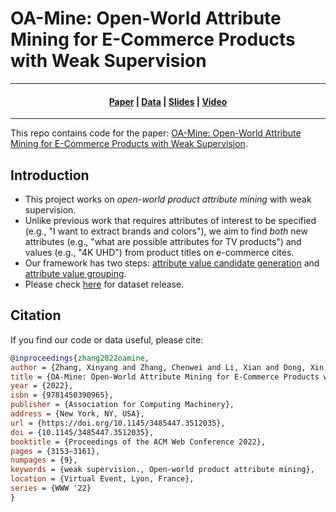 # OA-Mine: Open-World Attribute Mining for E-Commerce Products with Weak Supervision

---

<h4 align="center">
    <p>
        <a href="https://dl.acm.org/doi/10.1145/3485447.3512035">Paper</a> |
        <a href="./data">Data</a> |
        <a href="./slides.pdf">Slides</a> |
        <a href="https://youtu.be/vrDPV8EMLnA">Video</a>
    <p>
</h4>

---

This repo contains code for the paper: [OA-Mine: Open-World Attribute Mining for E-Commerce Products with Weak Supervision](https://dl.acm.org/doi/10.1145/3485447.3512035).

## Introduction
* This project works on *open-world product attribute mining* with weak supervision.
* Unlike previous work that requires attributes of interest to be specified (e.g., "I want to extract brands and colors"), we aim to find *both* new attributes (e.g., "what are possible attributes for TV products") and values (e.g., "4K UHD") from product titles on e-commerce cites.
* Our framework has two steps: [attribute value candidate generation](./candidate_generation) and [attribute value grouping](./value_grouping).
* Please check [here](dataset) for dataset release.

## Citation
If you find our code or data useful, please cite:
```bibtex
@inproceedings{zhang2022oamine,
author = {Zhang, Xinyang and Zhang, Chenwei and Li, Xian and Dong, Xin Luna and Shang, Jingbo and Faloutsos, Christos and Han, Jiawei},
title = {OA-Mine: Open-World Attribute Mining for E-Commerce Products with Weak Supervision},
year = {2022},
isbn = {9781450390965},
publisher = {Association for Computing Machinery},
address = {New York, NY, USA},
url = {https://doi.org/10.1145/3485447.3512035},
doi = {10.1145/3485447.3512035},
booktitle = {Proceedings of the ACM Web Conference 2022},
pages = {3153–3161},
numpages = {9},
keywords = {weak supervision., Open-world product attribute mining},
location = {Virtual Event, Lyon, France},
series = {WWW '22}
}
```